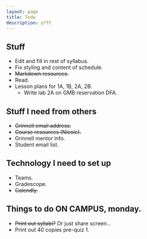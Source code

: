 ```yaml
---
layout: page
title: Todo
description: pfft
---
```


## Stuff

- Edit and fill in rest of syllabus.
- Fix styling and content of schedule.
- ~~Markdown resources.~~
- Read.
- Lesson plans for 1A, 1B, 2A, 2B.
  - Write lab 2A on GMB reservation DFA.


## Stuff I need from others
- ~~Grinnell email address.~~
- ~~Course resources (Nicole).~~
- Grinnell mentor info.
- Student email list.

## Technology I need to set up
- Teams.
- Gradescope.
- ~~Calendly.~~

## Things to do ON CAMPUS, monday.
- ~~Print out syllabi?~~ Or just share screen...
- Print out 40 copies pre-quiz 1.
